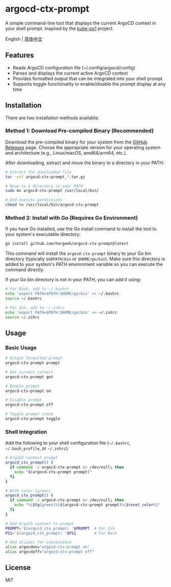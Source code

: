 # argocd-ctx-prompt

A simple command-line tool that displays the current ArgoCD context in your shell prompt. Inspired by the [kube-ps1](https://github.com/jonmosco/kube-ps1) project.

English | [简体中文](README_zh.md)

## Features

- Reads ArgoCD configuration file (~/.config/argocd/config)
- Parses and displays the current active ArgoCD context
- Provides formatted output that can be integrated into your shell prompt
- Supports toggle functionality to enable/disable the prompt display at any time

## Installation

There are two installation methods available:

### Method 1: Download Pre-compiled Binary (Recommended)

Download the pre-compiled binary for your system from the [GitHub Releases](https://github.com/hargeek/argocd-ctx-prompt/releases) page. Choose the appropriate version for your operating system and architecture (e.g., Linux/macOS, amd64/arm64, etc.).

After downloading, extract and move the binary to a directory in your PATH:

```bash
# Extract the downloaded file
tar -xzf argocd-ctx-prompt_*.tar.gz

# Move to a directory in your PATH
sudo mv argocd-ctx-prompt /usr/local/bin/

# Add execute permissions
chmod +x /usr/local/bin/argocd-ctx-prompt
```

### Method 2: Install with Go (Requires Go Environment)

If you have Go installed, use the Go install command to install the tool to your system's executable directory:

```bash
go install github.com/hargeek/argocd-ctx-prompt@latest
```

This command will install the `argocd-ctx-prompt` binary to your Go bin directory (typically `$GOPATH/bin` or `$HOME/go/bin`). Make sure this directory is added to your system's PATH environment variable so you can execute the command directly.

If your Go bin directory is not in your PATH, you can add it using:

```bash
# For Bash, add to ~/.bashrc
echo 'export PATH=$PATH:$HOME/go/bin' >> ~/.bashrc
source ~/.bashrc

# For Zsh, add to ~/.zshrc
echo 'export PATH=$PATH:$HOME/go/bin' >> ~/.zshrc
source ~/.zshrc
```

## Usage

### Basic Usage

```bash
# Output formatted prompt
argocd-ctx-prompt prompt

# Get current context
argocd-ctx-prompt get

# Enable prompt
argocd-ctx-prompt on

# Disable prompt
argocd-ctx-prompt off

# Toggle prompt state
argocd-ctx-prompt toggle
```

### Shell Integration

Add the following to your shell configuration file (`~/.bashrc`, `~/.bash_profile`, or `~/.zshrc`):

```bash
# ArgoCD context prompt
argocd_ctx_prompt() {
  if command -v argocd-ctx-prompt &> /dev/null; then
    echo "$(argocd-ctx-prompt prompt)"
  fi
}

# With color (green)
argocd_ctx_prompt() {
  if command -v argocd-ctx-prompt &> /dev/null; then
    echo "%{$fg[green]%}$(argocd-ctx-prompt prompt)%{$reset_color%}"
  fi
}

# Add ArgoCD context to prompt
PROMPT='$(argocd_ctx_prompt) '$PROMPT  # For Zsh
PS1='$(argocd_ctx_prompt) '$PS1        # For Bash

# Add aliases for convenience
alias argocdon="argocd-ctx-prompt on"
alias argocdoff="argocd-ctx-prompt off"
```

## License

MIT 